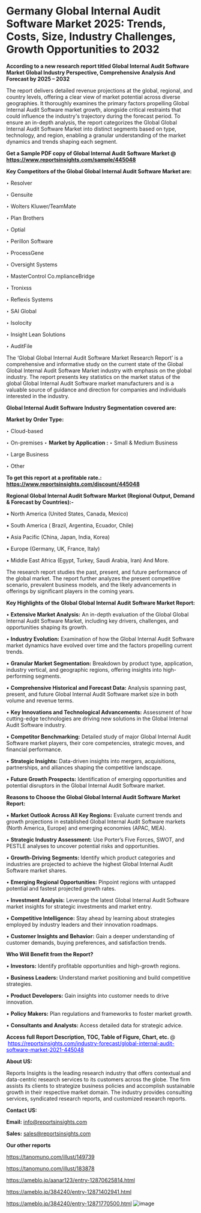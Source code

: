 # Germany Global Internal Audit Software Market 2025: Trends, Costs, Size, Industry Challenges, Growth Opportunities to 2032

<strong>According to a new research report titled Global Internal Audit Software Market Global Industry Perspective, Comprehensive Analysis And Forecast by 2025 – 2032</strong>

The report delivers detailed revenue projections at the global, regional, and country levels, offering a clear view of market potential across diverse geographies. It thoroughly examines the primary factors propelling Global Internal Audit Software market growth, alongside critical restraints that could influence the industry's trajectory during the forecast period. To ensure an in-depth analysis, the report categorizes the Global Global Internal Audit Software Market into distinct segments based on type, technology, and region, enabling a granular understanding of the market dynamics and trends shaping each segment.

<strong>Get a Sample PDF copy of Global Internal Audit Software Market </strong><strong>@<a href=https://www.reportsinsights.com/sample/445048 style=color:#0000ff;> https://www.reportsinsights.com/sample/445048</a></strong></font>

<strong>Key Competitors of the Global Global Internal Audit Software Market are:</strong>

‣ Resolver

‣ Gensuite

‣ Wolters Kluwer/TeamMate

‣ Plan Brothers

‣ Optial

‣ Perillon Software

‣ ProcessGene

‣ Oversight Systems

‣ MasterControl
 Co.mplianceBridge

‣ Tronixss

‣ Reflexis Systems

‣ SAI Global

‣ Isolocity

‣ Insight Lean Solutions

‣ AuditFile

The ‘Global Global Internal Audit Software Market Research Report’ is a comprehensive and informative study on the current state of the Global Global Internal Audit Software Market industry with emphasis on the global industry. The report presents key statistics on the market status of the global Global Internal Audit Software market manufacturers and is a valuable source of guidance and direction for companies and individuals interested in the industry.

<strong>Global Internal Audit Software Industry Segmentation covered are:</strong>

<strong>Market by Order Type: </strong>

‣ Cloud-based

‣ On-premises
‣ 
<strong>Market by Application :</strong>
‣ Small & Medium Business

‣ Large Business

‣ Other

<strong>To get this report at a profitable rate.: <a href=https://www.reportsinsights.com/discount/445048 style=color:#0000ff;>https://www.reportsinsights.com/discount/445048</a></strong></font>

<strong>Regional Global Internal Audit Software Market (Regional Output, Demand &amp; Forecast by Countries):-</strong>

• North America (United States, Canada, Mexico)

• South America ( Brazil, Argentina, Ecuador, Chile)

• Asia Pacific (China, Japan, India, Korea)

• Europe (Germany, UK, France, Italy)

• Middle East Africa (Egypt, Turkey, Saudi Arabia, Iran) And More.

The research report studies the past, present, and future performance of the global market. The report further analyzes the present competitive scenario, prevalent business models, and the likely advancements in offerings by significant players in the coming years.

<strong>Key Highlights of the Global Global Internal Audit Software Market Report:</strong>

• <strong>Extensive Market Analysis:</strong> An in-depth evaluation of the Global Global Internal Audit Software Market, including key drivers, challenges, and opportunities shaping its growth.

• <strong>Industry Evolution:</strong> Examination of how the Global Internal Audit Software market dynamics have evolved over time and the factors propelling current trends.

• <strong>Granular Market Segmentation:</strong> Breakdown by product type, application, industry vertical, and geographic regions, offering insights into high-performing segments.

• <strong>Comprehensive Historical and Forecast Data:</strong> Analysis spanning past, present, and future Global Internal Audit Software market size in both volume and revenue terms.

• <strong>Key Innovations and Technological Advancements:</strong> Assessment of how cutting-edge technologies are driving new solutions in the Global Internal Audit Software industry.

• <strong>Competitor Benchmarking:</strong> Detailed study of major Global Internal Audit Software market players, their core competencies, strategic moves, and financial performance.

• <strong>Strategic Insights:</strong> Data-driven insights into mergers, acquisitions, partnerships, and alliances shaping the competitive landscape.

• <strong>Future Growth Prospects:</strong> Identification of emerging opportunities and potential disruptors in the Global Internal Audit Software market.

<strong>Reasons to Choose the Global Global Internal Audit Software Market Report:</strong>

• <strong>Market Outlook Across All Key Regions:</strong> Evaluate current trends and growth projections in established Global Internal Audit Software markets (North America, Europe) and emerging economies (APAC, MEA).

• <strong>Strategic Industry Assessment:</strong> Use Porter’s Five Forces, SWOT, and PESTLE analyses to uncover potential risks and opportunities.

• <strong>Growth-Driving Segments:</strong> Identify which product categories and industries are projected to achieve the highest Global Internal Audit Software market shares.

• <strong>Emerging Regional Opportunities:</strong> Pinpoint regions with untapped potential and fastest projected growth rates.

• <strong>Investment Analysis:</strong> Leverage the latest Global Internal Audit Software market insights for strategic investments and market entry.

• <strong>Competitive Intelligence:</strong> Stay ahead by learning about strategies employed by industry leaders and their innovation roadmaps.

• <strong>Customer Insights and Behavior:</strong> Gain a deeper understanding of customer demands, buying preferences, and satisfaction trends.

<strong>Who Will Benefit from the Report?</strong>

• <strong>Investors:</strong> Identify profitable opportunities and high-growth regions.

• <strong>Business Leaders:</strong> Understand market positioning and build competitive strategies.

• <strong>Product Developers:</strong> Gain insights into customer needs to drive innovation.

• <strong>Policy Makers:</strong> Plan regulations and frameworks to foster market growth.

• <strong>Consultants and Analysts:</strong> Access detailed data for strategic advice.
</ul>
<strong>Access full Report Description, TOC, Table of Figure, Chart, etc. </strong>@  <a href=https://reportsinsights.com/industry-forecast/global-internal-audit-software-market-2021-445048 style=color:#0000ff;>https://reportsinsights.com/industry-forecast/global-internal-audit-software-market-2021-445048</a></font>

<strong><strong>About US</strong>:</strong>

Reports Insights is the leading research industry that offers contextual and data-centric research services to its customers across the globe. The firm assists its clients to strategize business policies and accomplish sustainable growth in their respective market domain. The industry provides consulting services, syndicated research reports, and customized research reports.

<strong>Contact US:</strong>

<p class=""""><b>Email:</b> <a href=mailto:info@reportsinsights.com>info@reportsinsights.com</a></p>
<p class=""""><b>Sales:</b> <a href=mailto:sales@reportsinsights.com>sales@reportsinsights.com</a></p>

<strong>Our other reports</strong>

<a href=https://tanomuno.com/illust/149739>https://tanomuno.com/illust/149739</a>

<a href=https://tanomuno.com/illust/183878>https://tanomuno.com/illust/183878</a>

<a href=https://ameblo.jp/aanar123/entry-12870625814.html>https://ameblo.jp/aanar123/entry-12870625814.html</a>

<a href=https://ameblo.jp/384240/entry-12871402941.html>https://ameblo.jp/384240/entry-12871402941.html</a>

<a href=https://ameblo.jp/384240/entry-12871770500.html>https://ameblo.jp/384240/entry-12871770500.html</a>
![image](https://github.com/user-attachments/assets/ddc8fac2-d5ce-42d6-b378-ce4326c14e7b)

